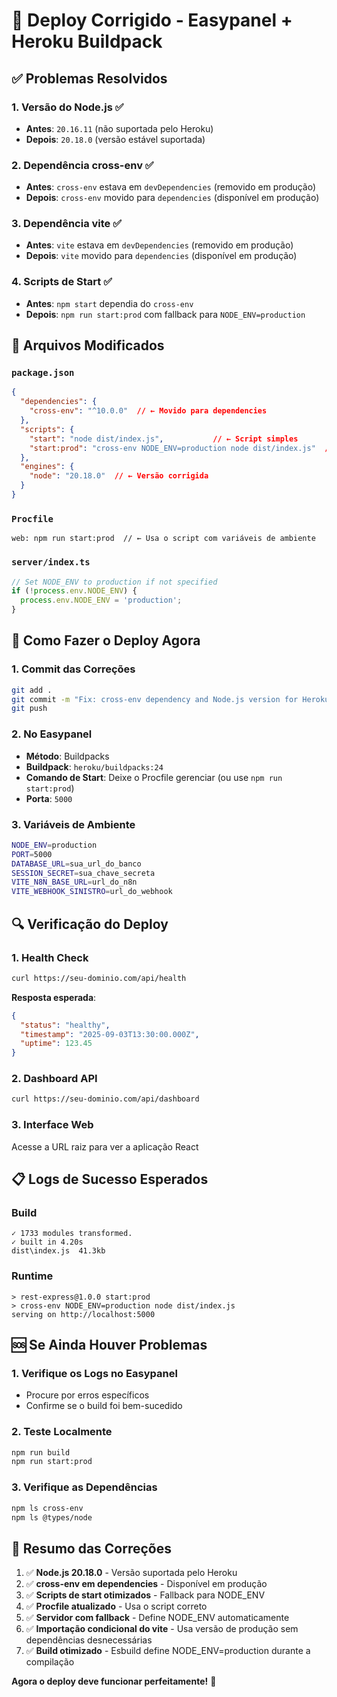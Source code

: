 # 🚀 Deploy Corrigido - Easypanel + Heroku Buildpack

## ✅ Problemas Resolvidos

### 1. **Versão do Node.js** ✅
- **Antes**: `20.16.11` (não suportada pelo Heroku)
- **Depois**: `20.18.0` (versão estável suportada)

### 2. **Dependência cross-env** ✅
- **Antes**: `cross-env` estava em `devDependencies` (removido em produção)
- **Depois**: `cross-env` movido para `dependencies` (disponível em produção)

### 3. **Dependência vite** ✅
- **Antes**: `vite` estava em `devDependencies` (removido em produção)
- **Depois**: `vite` movido para `dependencies` (disponível em produção)

### 4. **Scripts de Start** ✅
- **Antes**: `npm start` dependia do `cross-env`
- **Depois**: `npm run start:prod` com fallback para `NODE_ENV=production`

## 🔧 Arquivos Modificados

### `package.json`
```json
{
  "dependencies": {
    "cross-env": "^10.0.0"  // ← Movido para dependencies
  },
  "scripts": {
    "start": "node dist/index.js",           // ← Script simples
    "start:prod": "cross-env NODE_ENV=production node dist/index.js"  // ← Script com variáveis
  },
  "engines": {
    "node": "20.18.0"  // ← Versão corrigida
  }
}
```

### `Procfile`
```
web: npm run start:prod  // ← Usa o script com variáveis de ambiente
```

### `server/index.ts`
```typescript
// Set NODE_ENV to production if not specified
if (!process.env.NODE_ENV) {
  process.env.NODE_ENV = 'production';
}
```

## 🚀 Como Fazer o Deploy Agora

### 1. **Commit das Correções**
```bash
git add .
git commit -m "Fix: cross-env dependency and Node.js version for Heroku Buildpack"
git push
```

### 2. **No Easypanel**
- **Método**: Buildpacks
- **Buildpack**: `heroku/buildpacks:24`
- **Comando de Start**: Deixe o Procfile gerenciar (ou use `npm run start:prod`)
- **Porta**: `5000`

### 3. **Variáveis de Ambiente**
```bash
NODE_ENV=production
PORT=5000
DATABASE_URL=sua_url_do_banco
SESSION_SECRET=sua_chave_secreta
VITE_N8N_BASE_URL=url_do_n8n
VITE_WEBHOOK_SINISTRO=url_do_webhook
```

## 🔍 Verificação do Deploy

### 1. **Health Check**
```bash
curl https://seu-dominio.com/api/health
```
**Resposta esperada**:
```json
{
  "status": "healthy",
  "timestamp": "2025-09-03T13:30:00.000Z",
  "uptime": 123.45
}
```

### 2. **Dashboard API**
```bash
curl https://seu-dominio.com/api/dashboard
```

### 3. **Interface Web**
Acesse a URL raiz para ver a aplicação React

## 📋 Logs de Sucesso Esperados

### Build
```
✓ 1733 modules transformed.
✓ built in 4.20s
dist\index.js  41.3kb
```

### Runtime
```
> rest-express@1.0.0 start:prod
> cross-env NODE_ENV=production node dist/index.js
serving on http://localhost:5000
```

## 🆘 Se Ainda Houver Problemas

### 1. **Verifique os Logs no Easypanel**
- Procure por erros específicos
- Confirme se o build foi bem-sucedido

### 2. **Teste Localmente**
```bash
npm run build
npm run start:prod
```

### 3. **Verifique as Dependências**
```bash
npm ls cross-env
npm ls @types/node
```

## 🎯 Resumo das Correções

1. ✅ **Node.js 20.18.0** - Versão suportada pelo Heroku
2. ✅ **cross-env em dependencies** - Disponível em produção
3. ✅ **Scripts de start otimizados** - Fallback para NODE_ENV
4. ✅ **Procfile atualizado** - Usa o script correto
5. ✅ **Servidor com fallback** - Define NODE_ENV automaticamente
6. ✅ **Importação condicional do vite** - Usa versão de produção sem dependências desnecessárias
7. ✅ **Build otimizado** - Esbuild define NODE_ENV=production durante a compilação

**Agora o deploy deve funcionar perfeitamente!** 🎉
